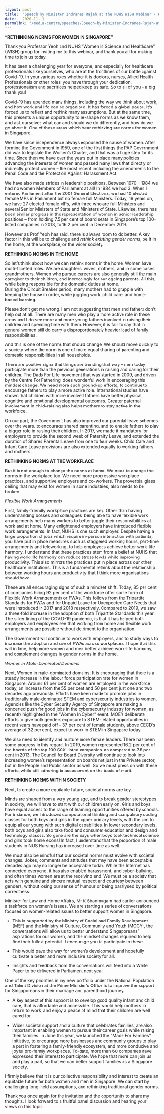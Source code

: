 ```yaml
---
layout: post
title:  "Speech by Minister Indranee Rajah at the NUHS WISH Webinar - Women in the Workplace: Creating a More Equitable Future on 11 Nov 2020"
date:   2020-11-11
permalink: "/media-centre/speeches/Speech-by-Minister-Indranee-Rajah-at-the-NUHS-WISH-Webinar-Women-in-the-Workplace-Creating-a-More-Equitable-Future-on-11-Nov-2020"
---
```


**“RETHINKING NORMS FOR WOMEN IN SINGAPORE”**

Thank you Professor Yeoh and NUHS “Women in Science and Healthcare” (WISH) group for inviting me to this webinar, and thank you all for making time to join us today. 

It has been a challenging year for everyone, and especially for healthcare professionals like yourselves, who are at the frontlines of our battle against Covid-19. In your various roles whether it is doctors, nurses, Allied Health Professionals or other roles, you have through your dedication, professionalism and sacrifices helped keep us safe. So to all of you – a big thank you!

Covid-19 has upended many things, including the way we think about work, and how work and life can be organised. It has forced a global pause. It’s forced us to reflect and rethink many assumptions. But at the same time, this presents a unique opportunity to re-shape norms as we know them, and ask ourselves what can and should we do differently, and how do we go about it. One of these areas which bear rethinking are norms for women in Singapore.

We have since independence always espoused the cause of women. After forming the Government in 1959, one of the first things the PAP Government did was to legislate the Women’s Charter, and that was a huge step for its time. Since then we have over the years put in place many policies advancing the interests of women and passed many laws that directly or indirectly protect women – the most recent including the amendments to the Penal Code and the Protection Against Harassment Act. 

We have also made strides in leadership positions. Between 1970 – 1984 we had no women Members of Parliament at all! In 1984 we had 3. When I entered Parliament after the 2001 General Elections, we had 10 elected female MPs in Parliament but no female full Ministers. Today, 19 years on, we have 27 elected female MPs, with three who are full Ministers and several Senior Ministers of State and Ministers of State. Likewise, there has been similar progress in the representation of women in senior leadership positions – from holding 7.5 per cent of board seats in Singapore’s top 100-listed companies in 2013, to 16.2 per cent in December 2019.  

However as Prof Yeoh has said, there is always room to do better. A key factor in this will be to challenge and *rethink existing gender norms*, be it in the home, at the workplace, or the wider society.

**RETHINKING NORMS IN THE HOME**

So let’s think about how we can rethink norms in the home. Women have multi-faceted roles. We are daughters, wives, mothers, and in some cases grandmothers. Women who pursue careers are also generally still the main caregiver to their children, and increasingly for our ageing parents. All this, while being responsible for the domestic duties at home.  
During the Circuit Breaker period, many mothers had to grapple with keeping the house in order, while juggling work, child care, and home-based learning. 

Please don’t get me wrong. I am not suggesting that men and fathers don’t help out at all. There are many men who play a more active role in these areas and I do see more and more young fathers involved in raising their children and spending time with them. However, it is fair to say that in general women still do carry a disproportionately heavier load of family responsibilities. 

And this is one of the norms that should change. We should move quickly to a society where the norm is one of more equal sharing of parenting and domestic responsibilities in all households. 

There are positive signs that things are trending that way – men today participate more than the previous generations in raising and caring for their children. The Dads For Life movement that was started in 2009, and driven by the Centre For Fathering, does wonderful work in encouraging this mindset change. We need more such ground-up efforts, to continue to encourage fathers to play a more active role. International studies have shown that children with more involved fathers have better physical, cognitive and emotional developmental outcomes. Greater paternal involvement in child-raising also helps mothers to stay active in the workforce. 

On our part, the Government has also improved our parental leave schemes over the years, to encourage shared parenting, and to enable fathers to play a bigger role in raising their children. In 2017, we made it mandatory for employers to provide the second week of Paternity Leave, and extended the duration of Shared Parental Leave from one to four weeks. Child Care and Infant Care Leave provisions are also extended equally to working fathers and mothers. 

**RETHINKING NORMS AT THE WORKPLACE**

But it is not enough to change the norms at home. We need to change the norms in the workplace too. We need more progressive workplace practices, and supportive employers and co-workers. The proverbial glass ceiling that may exist for women in some industries, also needs to be broken.

*Flexible Work Arrangements*

First, family-friendly workplace practices are key. Other than having understanding bosses and colleagues, being able to have flexible work arrangements help many workers to better juggle their responsibilities at work and at home. Many enlightened employers have introduced flexible work arrangements. In fact, NUHS is one such employer. Despite having a large proportion of jobs which require in-person interaction with patients, you have put in place measures such as staggered working hours, part-time arrangements and teleworking, to help employees achieve better work-life harmony. I understand that these practices stem from a belief at NUHS that having work-life harmony can reduce stress levels while improving productivity. This also mirrors the practices put in place across our other healthcare institutions. This is a fundamental rethink about the relationship between working hours and productivity that I think more organisations should have. 
 
These are all encouraging signs of such a mindset shift. Today, 85 per cent of companies hiring 92 per cent of the workforce offer some form of Flexible Work Arrangements or FWAs. This follows from the Tripartite Standards for FWAs and for Unpaid Leave for Unexpected Care Needs that were introduced in 2017 and 2018 respectively. Compared to 2019, we saw a three-fold increase in the adoption of both Tripartite Standards this year. The silver lining of the COVID-19 pandemic, is that it has helped both employers and employees see that working from home and flexible work arrangements are possible without detriment to the organisation. 

The Government will continue to work with employers, and to study ways to increase the adoption and use of FWAs across workplaces. I hope that this will in time, help more women and men better achieve work-life harmony, and complement changes in gender norms in the home. 

*Women in Male-Dominated Domains*

Next, Women in male-dominated domains. It is encouraging that there is a steady increase in the labour force participation rate for women in Singapore. Around 61 per cent of women are employed in the workforce today, an increase from the 55 per cent and 50 per cent just one and two decades ago previously. Efforts have been made to promote jobs in traditionally male-dominated STEM and cybersecurity industries to women. Agencies like the Cyber Security Agency of Singapore are making a concerted push for good jobs in the cybersecurity industry for women, as recently highlighted in the “Women In Cyber” event. MOE’s deliberate efforts to give both genders exposure to STEM-related opportunities in recent years have paid off – 37 per cent of female students, above OECD’s average of 32 per cent, expect to work in STEM in Singapore today. 

We also need to identify and nurture more female leaders. There has been some progress in this regard. In 2019, women represented 16.2 per cent of the boards of the top 100 SGX-listed companies, as compared to 7.5 per cent in 2013. The Council for Board Diversity will continue to look into increasing women’s representation on boards not just in the Private sector, but in the People and Public sector as well. So we must press on with these efforts, while still adhering to assessment on the basis of merit. 

**RETHINKING NORMS WITHIN SOCIETY**

Next, to create a more equitable future, societal norms are key.  

Minds are shaped from a very young age, and to break gender stereotypes in society, we will have to start with our children early on. Girls and boys have equal access to the range of learning opportunities offered by schools. For instance, we introduced computational thinking and compulsory coding classes for both boys and girls in the upper primary levels, with the aim to equip all our young with such digital capabilities. In lower secondary levels, both boys and girls also take food and consumer education and design and technology classes. So gone are the days when boys took technical science and girls took home econs!  In fact, I understand that the proportion of male students in NUS Nursing has increased over time as well.

We must also be mindful that our societal norms must evolve with societal changes.  Jokes, comments and attitudes that may have been acceptable decades ago may no longer be acceptable today. While the Internet has connected everyone, it has also enabled harassment, and cyber-bullying, and often times women are at the receiving end.  We must be a society that acts with genuine and sincere mutual respect and courtesy between genders, without  losing our sense of humour or being paralysed by political correctness. 

Minister for Law and Home Affairs, Mr K Shanmugam had earlier announced a taskforce on women’s issues. We are starting a series of conversations focused on women-related issues to better support women in Singapore. 

* This is supported by the Ministry of Social and Family Development (MSF) and the Ministry of Culture, Community and Youth (MCCY), the conversations will allow us to better understand Singaporeans’ aspirations for our women, and the mindset changes required to help find their fullest potential. I encourage you to participate in these.  

* This would pave the way for women’s development and hopefully cultivate a better and more inclusive society for all.  

* Insights and feedback from the conversations will feed into a White Paper to be delivered in Parliament next year.  

One of the key priorities in my new portfolio under the National Population and Talent Division at the Prime Minister’s Office is to improve the support for  Singaporeans in their marriage and parenthood journey. 

* A key aspect of this support is to develop good quality infant and child care, that is affordable and accessible. This would help mothers to return to work, and enjoy a peace of mind that their children are well cared for.   

* Wider societal support and a culture that celebrates families, are also important in enabling women to pursue their career goals while raising their families. In June this year, we launched the “Made For Families” initiative, to encourage more businesses and community groups to play a part in fostering a family-friendly ecosystem, and more conducive and joyful pro-family workplaces. To-date, more than 60 companies have expressed their interest to participate. We hope that more can join us and play a part, so that we can better support families as a Singapore society. 

I firmly believe that it is our collective responsibility and interest to create an equitable future for both women and men in Singapore. We can start by challenging long-held assumptions, and rethinking traditional gender norms. 

Thank you once again for the invitation and the opportunity to share my thoughts. I look forward to a fruitful panel discussion and hearing your views on this topic.
